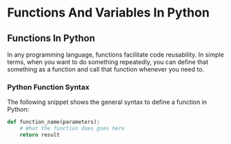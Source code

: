 # Functions And Variables In Python

## Functions In Python

In any programming language, functions facilitate code reusability. In simple terms, when you want to do something repeatedly, you can define that something as a function and call that function whenever you need to.

### Python Function Syntax

The following snippet shows the general syntax to define a function in Python:

```Python
def function_name(parameters):
    # What the function does goes here
    return result
```
